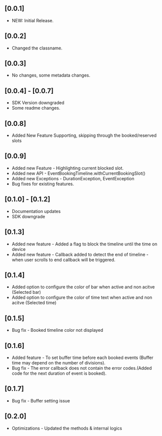 ## [0.0.1]

* NEW: Initial Release.

## [0.0.2]

* Changed the classname.

## [0.0.3]

* No changes, some metadata changes.

## [0.0.4] - [0.0.7]

* SDK Version downgraded
* Some readme changes.

## [0.0.8]

* Added New Feature Supporting, skipping through the booked/reserved slots

## [0.0.9]

* Added new Feature - Highlighting current blocked slot.
* Added new API - EventBookingTimeline.withCurrentBookingSlot()
* Added new Exceptions - DurationException, EventException
* Bug fixes for existing features.

## [0.1.0] - [0.1.2]

* Documentation updates
* SDK downgrade

## [0.1.3]

* Added new feature - Added a flag to block the timeline until the time on device
* Added new feature - Callback added to detect the end of timeline - when user scrolls to end callback will be triggered.

## [0.1.4]

* Added option to configure the color of bar when active and non acitve (Selected bar)
* Added option to configure the color of time text when active and non acitve (Selected time)

## [0.1.5]
* Bug fix - Booked timeline color not displayed

## [0.1.6]
* Added feature - To set buffer time before each booked events (Buffer time may depend on the number of divisions).
* Bug fix - The error callback does not contain the error codes.(Added code for the next duration of event is booked).

## [0.1.7]
* Bug fix - Buffer setting issue

## [0.2.0]
* Optimizations - Updated the methods & internal logics